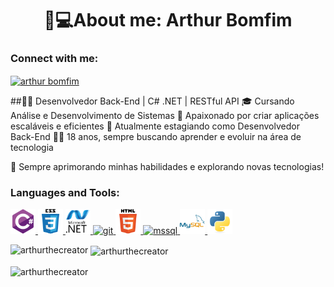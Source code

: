 <h1 align="center">💫💻About me: Arthur Bomfim</h1>
<h3 align="left">Connect with me:</h3>
<p align="left">
<a href="https://dev.to/arthur bomfim" target="blank"><img align="center" src="https://raw.githubusercontent.com/rahuldkjain/github-profile-readme-generator/master/src/images/icons/Social/devto.svg" alt="arthur bomfim" height="30" width="40" /></a>
</p>
##👨‍💻 Desenvolvedor Back-End | C# .NET | RESTful API
🎓 Cursando Análise e Desenvolvimento de Sistemas
🚀 Apaixonado por criar aplicações escaláveis e eficientes
💼 Atualmente estagiando como Desenvolvedor Back-End
🧑‍🎓 18 anos, sempre buscando aprender e evoluir na área de tecnologia

📌 Sempre aprimorando minhas habilidades e explorando novas tecnologias!

<h3 align="left">Languages and Tools:</h3>
<p align="left"> <a href="https://www.w3schools.com/cs/" target="_blank" rel="noreferrer"> <img src="https://raw.githubusercontent.com/devicons/devicon/master/icons/csharp/csharp-original.svg" alt="csharp" width="40" height="40"/> </a> <a href="https://www.w3schools.com/css/" target="_blank" rel="noreferrer"> <img src="https://raw.githubusercontent.com/devicons/devicon/master/icons/css3/css3-original-wordmark.svg" alt="css3" width="40" height="40"/> </a> <a href="https://dotnet.microsoft.com/" target="_blank" rel="noreferrer"> <img src="https://raw.githubusercontent.com/devicons/devicon/master/icons/dot-net/dot-net-original-wordmark.svg" alt="dotnet" width="40" height="40"/> </a> <a href="https://git-scm.com/" target="_blank" rel="noreferrer"> <img src="https://www.vectorlogo.zone/logos/git-scm/git-scm-icon.svg" alt="git" width="40" height="40"/> </a> <a href="https://www.w3.org/html/" target="_blank" rel="noreferrer"> <img src="https://raw.githubusercontent.com/devicons/devicon/master/icons/html5/html5-original-wordmark.svg" alt="html5" width="40" height="40"/> </a> <a href="https://www.microsoft.com/en-us/sql-server" target="_blank" rel="noreferrer"> <img src="https://www.svgrepo.com/show/303229/microsoft-sql-server-logo.svg" alt="mssql" width="40" height="40"/> </a> <a href="https://www.mysql.com/" target="_blank" rel="noreferrer"> <img src="https://raw.githubusercontent.com/devicons/devicon/master/icons/mysql/mysql-original-wordmark.svg" alt="mysql" width="40" height="40"/> </a> <a href="https://www.python.org" target="_blank" rel="noreferrer"> <img src="https://raw.githubusercontent.com/devicons/devicon/master/icons/python/python-original.svg" alt="python" width="40" height="40"/> </a> </p>

<p><img align="left" src="https://github-readme-stats.vercel.app/api/top-langs?username=arthurthecreator&show_icons=true&locale=en&layout=compact" alt="arthurthecreator" /></p>

<p>&nbsp;<img align="center" src="https://github-readme-stats.vercel.app/api?username=arthurthecreator&show_icons=true&locale=en" alt="arthurthecreator" /></p>

<p><img align="center" src="https://github-readme-streak-stats.herokuapp.com/?user=arthurthecreator&" alt="arthurthecreator" /></p>
